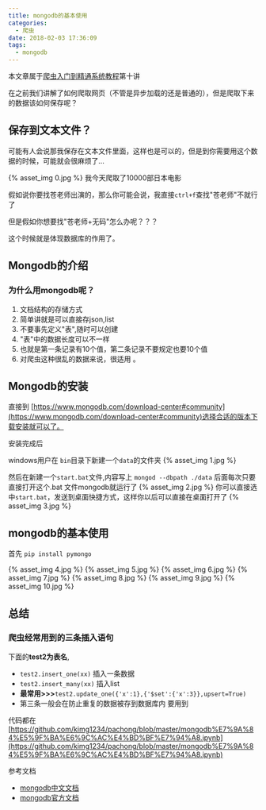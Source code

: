 ```yaml
---
title: mongodb的基本使用
categories:
  - 爬虫
date: 2018-02-03 17:36:09
tags:
  - mongodb
---
```

本文章属于[爬虫入门到精通系统教程](https://zhuanlan.zhihu.com/p/25296437)第十讲

在之前我们讲解了如何爬取网页（不管是异步加载的还是普通的），但是爬取下来的数据该如何保存呢？

## 保存到文本文件？

可能有人会说那我保存在文本文件里面，这样也是可以的，但是到你需要用这个数据的时候，可能就会很麻烦了...

{% asset_img 0.jpg  %}
我今天爬取了10000部日本电影

假如说你要找苍老师出演的，那么你可能会说，我直接`ctrl+f`查找"苍老师"不就行了

但是假如你想要找"苍老师+无码"怎么办呢？？？

这个时候就是体现数据库的作用了。

## Mongodb的介绍

### 为什么用mongodb呢？
1. 文档结构的存储方式
1. 简单讲就是可以直接存json,list
2. 不要事先定义"表",随时可以创建
3. "表"中的数据长度可以不一样
1. 也就是第一条记录有10个值，第二条记录不要规定也要10个值
2. 对爬虫这种很乱的数据来说，很适用 。

## Mongodb的安装

直接到 [https://www.mongodb.com/download-center#community](https://www.mongodb.com/download-center#community)选择合适的版本下载安装就可以了。

安装完成后

windows用户在
`bin`目录下新建一个`data`的文件夹
{% asset_img 1.jpg  %}

然后在新建一个`start.bat`文件,内容写上
`mongod --dbpath ./data`
后面每次只要直接打开这个.bat 文件mongodb就运行了
{% asset_img 2.jpg  %}
你可以直接选中`start.bat`，发送到桌面快捷方式，这样你以后可以直接在桌面打开了
{% asset_img 3.jpg  %}
## mongodb的基本使用

首先 `pip install pymongo`

{% asset_img 4.jpg  %}
{% asset_img 5.jpg  %}
{% asset_img 6.jpg  %}
{% asset_img 7.jpg  %}
{% asset_img 8.jpg  %}
{% asset_img 9.jpg  %}
{% asset_img 10.jpg  %}

## 总结
### 爬虫经常用到的三条插入语句

下面的**test2为表名**,

- `test2.insert_one(xx)` 插入一条数据
- `test2.insert_many(xx)` 插入list
- **最常用>>>**`test2.update_one({'x':1},{'$set':{'x':3}},upsert=True)`
- 第三条一般会在防止重复的数据被存到数据库内 要用到

代码都在 [https://github.com/kimg1234/pachong/blob/master/mongodb%E7%9A%84%E5%9F%BA%E6%9C%AC%E4%BD%BF%E7%94%A8.ipynb](https://github.com/kimg1234/pachong/blob/master/mongodb%E7%9A%84%E5%9F%BA%E6%9C%AC%E4%BD%BF%E7%94%A8.ipynb)

参考文档

- [mongodb中文文档](http://www.runoob.com/mongodb/mongodb-tutorial.html)
- [mongodb官方文档](https://api.mongodb.com/python/current/api/pymongo/collection.html#pymongo.collection.Collection.find_one_and_update)

